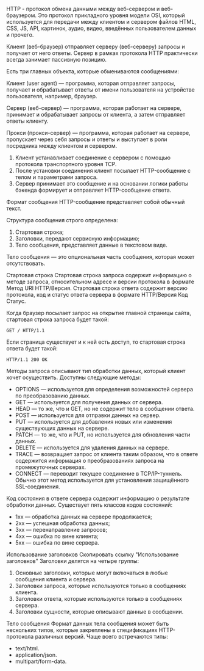 HTTP - протокол обмена данными между веб-сервером и веб-браузером.
Это протокол прикладного уровня модели OSI, который используется для передачи между клиентом и сервером файлов HTML, CSS, JS, API, картинок, аудио, видео, введённых пользователем данных и прочего.

Клиент (веб-браузер) отправляет серверу (веб-серверу) запросы и получает от него ответы.
Сервер в рамках протокола HTTP практически всегда занимает пассивную позицию.

Есть три главных объекта, которые обмениваются сообщениями:

Клиент (user agent) — программа, которая отправляет запросы, получает и обрабатывает ответы от имени пользователя на устройстве пользователя, например, браузер.

Сервер (веб-сервер) — программа, которая работает на сервере, принимает и обрабатывает запросы от клиента, а затем отправляет ответы клиенту.

Прокси (прокси-сервер) — программа, которая работает на сервере, пропускает через себя запросы и ответы и выступает в роли посредника между клиентом и сервером.

1. Kлиент устанавливает соединение с сервером с помощью протокола транспортного уровня TCP.
2. После установки соединения клиент посылает HTTP-сообщение с телом и параметрами запроса.
3. Сервер принимает это сообщение и на основании логики работы бэкенда формирует и отправляет HTTP-сообщение ответа.

Формат сообщения
HTTP-сообщение представляет собой обычный текст.

Структура сообщения строго определена:

1. Стартовая строка;
2. Заголовки, передают сервисную информацию;
3. Тело сообщения, представляет данные в текстовом виде.

Тело сообщения — это опциональная часть сообщения, которая может отсутствовать.

Стартовая строка
Стартовая строка запроса содержит информацию о методе запроса, относительном адресе и версии протокола в формате Метод URI HTTP/Версия.
Стартовая строка ответа содержит версию протокола, код и статус ответа сервера в формате HTTP/Версия Код Статус.

Когда браузер посылает запрос на открытие главной страницы сайта, стартовая строка запроса будет такой:

```
GET / HTTP/1.1
```

Если страница существует и к ней есть доступ, то стартовая строка ответа будет такой:

```
HTTP/1.1 200 OK
```

Методы запроса описывают тип обработки данных, который клиент хочет осуществить. Доступны следующие методы:

- OPTIONS — используется для определения возможностей сервера по преобразованию данных.
- GET — используется для получения данных от сервера.
- HEAD — то же, что и GET, но не содержит тело в сообщении ответа.
- POST — используется для отправки данных на сервер.
- PUT — используется для добавления новых или изменения существующих данных на сервере.
- PATCH — то же, что и PUT, но используется для обновления части данных.
- DELETE — используется для удаления данных на сервере.
- TRACE — возвращает запрос от клиента таким образом, что в ответе содержится информация о преобразованиях запроса на промежуточных серверах.
- CONNECT — переводит текущее соединение в TCP/IP-туннель. Обычно этот метод используется для установления защищённого SSL-соединения.

Код состояния в ответе сервера содержит информацию о результате обработки данных. Существует пять классов кодов состояний:

- 1xx — обработка данных на сервере продолжается;
- 2xx — успешная обработка данных;
- 3xx — перенаправление запросов;
- 4xx — ошибка по вине клиента;
- 5xx — ошибка по вине сервера.

Использование заголовков Скопировать ссылку "Использование заголовков"
Заголовки делятся на четыре группы:

1. Основные заголовки, которые могут включаться в любые сообщения клиента и сервера.
2. Заголовки запроса, которые используются только в сообщениях клиента.
3. Заголовки ответа, которые используются только в сообщениях сервера.
4. Заголовки сущности, которые описывают данные в сообщении.

Тело сообщения
Формат данных тела сообщения может быть нескольких типов, которые закреплены в спецификациях HTTP-протокола различных версий.
Чаще всего встречаются типы:

- text/html.
- application/json.
- multipart/form-data.
